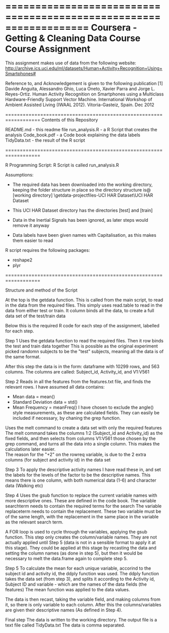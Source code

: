 
==================================================================
Coursera - Getting & Cleaning Data Course
Course Assignment
==================================================================

This assignment makes use of data from the following website:
http://archive.ics.uci.edu/ml/datasets/Human+Activity+Recognition+Using+Smartphones#

Reference to, and Acknowledgement is given to the following publication
[1] Davide Anguita, Alessandro Ghio, Luca Oneto, Xavier Parra and Jorge L. Reyes-Ortiz. Human Activity Recognition on Smartphones using a Multiclass Hardware-Friendly Support Vector Machine. International Workshop of Ambient Assisted Living (IWAAL 2012). Vitoria-Gasteiz, Spain. Dec 2012

==================================================================
Contents of this Repository

README.md - this readme file
run_analysis.R - a R Script that creates the analysis
Code_book.pdf - a Code book explaining the data labels
TidyData.txt - the result of the R script

==================================================================

R Programming Script:
R Script is called run_analysis.R

Assumptions:
- The required data has been downloaded into the working directory, keeping the folder structure in place so the directory structure is@ [working directory] \getdata-projectfiles-UCI HAR Dataset\UCI HAR Dataset
- This UCI HAR Dataset directory has the directories [test] and [train]

- Data in the Inertial Signals has been ignored, as later steps would remove it anyway
- Data labels have been given names with Capitalisation, as this makes them easier to read

R script requires the following packages:
- reshape2
- plyr

==================================================================

Structure and method of the Script

At the top is the getdata function. This is called from the main script, to read in the data from the required files.
This simply uses read.table to read in the data from either test or train. 
It column binds all the data, to create a full data set of the test/train data

Below this is the required R code for each step of the assignment, labelled for each step. 

Step 1
Uses the getdata function to read the required files. Then it row binds the test and train data together
This is possible as the original experiment picked randomn subjects to be the "test" subjects, meaning all the data 
is of the same format.

After this step the data is in the form: dataframe with 10299 rows, and 563 columns. 
The columns are called: Subject_id, Activity_id, and V1:V561


Step 2
Reads in all the features from the features.txt file, and finds the relevant rows. 
I have assumed all data contains:
- Mean data = mean() 
- Standard Deviation data = std()
- Mean Frequency = meanFreq()
I have chosen to exclude the angle() style measurements, as these are calculated fields. 
They can easily be included if necessary, by chaning the grep function.  

Uses the melt command to create a data set with only the required features 
The melt command takes the columns 1:2 (Subject_id and Activity_id) as the fixed fields, and then selects from 
columns V1:V561 those chosen by the grep command, and turns all the data into a single column. 
This makes the calculations later easier.  
The reason for the "+2" on the rowreq variable, is due to the 2 extra columns (for subject and activity id) in the data set


Step 3
To apply the descriptive activity names I have read these in, and set the labels for the levels of the factor to be the 
descriptive names. 
This means there is one column, with both numerical data (1-6) and character data (Walking etc)


Step 4
Uses the gsub function to replace the current variable names with more descriptive ones. These are defined in the code book. 
The variable searchterm needs to contain the required terms for the search
The variable replaceterm needs to contain the replacement. 
These two variable must be of the same length, with the replacement in the same place in the variable as the relevant 
search term. 

A FOR loop is used to cycle through the variables, applying the gsub function. 
This step only creates the column/variable names. They are not actually applied until Step 5 (data is not in a sensible 
format to apply it at this stage). They could be applied at this stage by recasting the data and setting the column names 
(as done in step 5), but then it would be necessary to melt the data.frame again to complete step 5.


Step 5
To calculate the mean for each unique variable, accorind to the subject id and activity id, the ddply function was used. 
The ddply function takes the data set (from step 3), and splits it according to the Activity id, Subject ID and 
variable - which are the names of the data fields (the features) 
The mean function was applied to the data values.

The data is then recast, taking the variable field, and making columns from it, so there is only variable to each column. 
After this the columns/variables are given their descriptive names (As defined in Step 4).


Final step
The data is written to the working directory.
The output file is a text file called TidyData.txt
The data is comma separated. 